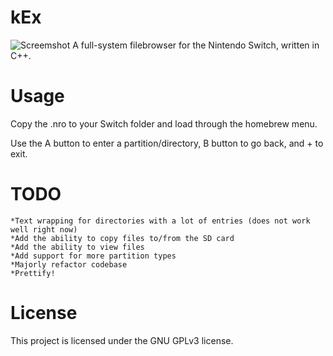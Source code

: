 # kEx
![Screemshot](https://github.com/klockee/kEx/blob/master/screenshot-v0.01.png?raw=true)
A full-system filebrowser for the Nintendo Switch, written in C++.

# Usage
Copy the .nro to your Switch folder and load through the homebrew menu. 

Use the A button to enter a partition/directory, B button to go back, and + to exit.


# TODO
    *Text wrapping for directories with a lot of entries (does not work well right now)
    *Add the ability to copy files to/from the SD card
    *Add the ability to view files
    *Add support for more partition types
    *Majorly refactor codebase
    *Prettify!
    
# License
This project is licensed under the GNU GPLv3 license.
